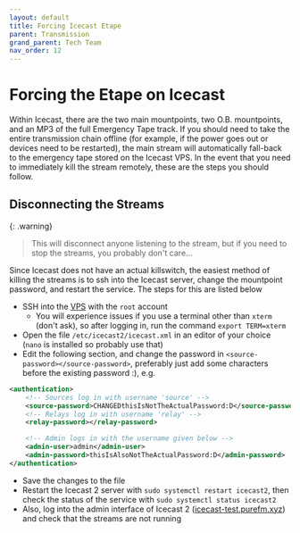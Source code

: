 ```yaml
---
layout: default
title: Forcing Icecast Etape
parent: Transmission
grand_parent: Tech Team
nav_order: 12
---
```


# Forcing the Etape on Icecast

Within Icecast, there are the two main mountpoints, two O.B. mountpoints, and an MP3 of the full Emergency Tape track.
 If you should need to take the entire transmission chain offline (for example, if the power goes out or devices need to
 be restarted), the main stream will automatically fall-back to the emergency tape stored on the Icecast VPS. In the
 event that you need to immediately kill the stream remotely, these are the steps you should follow.

## Disconnecting the Streams

{: .warning}
> This will disconnect anyone listening to the stream, but if you need to stop the streams, you probably don't care...

Since Icecast does not have an actual killswitch, the easiest method of killing the streams is to ssh into the Icecast
 server, change the mountpoint password, and restart the service. The steps for this are listed below

- SSH into the [VPS](../purenet/computers.html#icecast-testpurefmxyz) with the `root` account
  - You will experience issues if you use a terminal other than `xterm` (don't ask), so after logging in, run the command
   `export TERM=xterm`
- Open the file `/etc/icecast2/icecast.xml` in an editor of your choice (`nano` is installed so probably use that)
- Edit the following section, and change the password in `<source-password></source-password>`, preferably just add some
 characters before the existing password :), e.g.

```xml
<authentication>
    <!-- Sources log in with username 'source' -->
    <source-password>CHANGEDthisIsNotTheActualPassword:D</source-password>
    <!-- Relays log in with username 'relay' -->
    <relay-password></relay-password>

    <!-- Admin logs in with the username given below -->
    <admin-user>admin</admin-user>
    <admin-password>thisIsAlsoNotTheActualPassword:D</admin-password>
</authentication>
```

- Save the changes to the file
- Restart the Icecast 2 server with `sudo systemctl restart icecast2`, then check the status of the service with
 `sudo systemctl status icecast2`
- Also, log into the admin interface of Icecast 2 ([icecast-test.purefm.xyz](icecast-test.purefm.xyz)) and check that
 the streams are not running